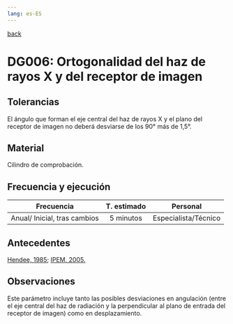 ```yaml
---
lang: es-ES
---
```


[back](aotal.github.io/QCRayos/index.md)

# DG006: Ortogonalidad del haz de rayos X y del receptor de imagen

## Tolerancias

El ángulo que forman el eje central del haz de rayos X y el plano del receptor de imagen no
deberá desviarse de los 90° más de 1,5°.

## Material

Cilindro de comprobación.

## Frecuencia y ejecución

|        **Frecuencia**        | **T. estimado** |     **Personal**     |
| :--------------------------: | :-------------: | :------------------: |
| Anual/ Inicial, tras cambios |    5 minutos    | Especialista/Técnico |

## Antecedentes

[Hendee, 1985](https://books.google.es/books?hl=es&lr=&id=55lh1B82SLsC&oi=fnd&pg=PR7&dq=hendee+medical+imaging+physics&ots=2d3T8GlZWF&sig=49eWZ4_8TpStEEeURFh_jOkUZxs); [IPEM, 2005.](https://archive.org/details/IPEMReport91RecommendedStandardsForTheRoutinePerformanceTestingOfDiagnosticXRayImagingSystems/mode/2up)

## Observaciones

Este parámetro incluye tanto las posibles desviaciones en angulación (entre el eje central del haz
de radiación y la perpendicular al plano de entrada del receptor de imagen) como en desplazamiento.
